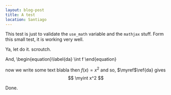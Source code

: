 ```yaml
--- 
layout: blog-post
title: A test
location: Santiago
---
```


This test is just to validate the `use_math` variable and the
`mathjax` stuff.
Form this small test, it is working very well.

$$
\newcommand{\myint}{ \int }
\newcommand{\myref}{ Eq. }
$$

Ya, let do it.
scroutch.

And,
\begin{equation}\label{da} 
\int f
\end{equation}

now we write some text blabla then $f(x) = x^2$ and so, $\myref$\ref{da}
gives
$$ \myint x^2 $$

Done.
